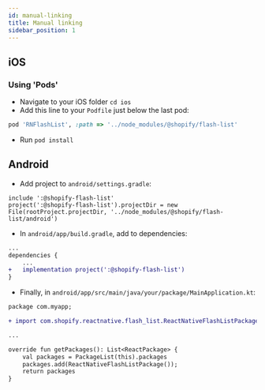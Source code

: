 ```yaml
---
id: manual-linking
title: Manual linking
sidebar_position: 1
---
```


## iOS

### Using 'Pods'

- Navigate to your iOS folder `cd ios`
- Add this line to your `Podfile` just below the last pod:

```ruby
pod 'RNFlashList', :path => '../node_modules/@shopify/flash-list'
```

- Run `pod install`

## Android

- Add project to `android/settings.gradle`:

```
include ':@shopify-flash-list'
project(':@shopify-flash-list').projectDir = new File(rootProject.projectDir, '../node_modules/@shopify/flash-list/android')
```

- In `android/app/build.gradle`, add to dependencies:

```diff
...
dependencies {
    ...
+   implementation project(':@shopify-flash-list')
}
```

- Finally, in `android/app/src/main/java/your/package/MainApplication.kt`:

```diff
package com.myapp;

+ import com.shopify.reactnative.flash_list.ReactNativeFlashListPackage

...

override fun getPackages(): List<ReactPackage> {
    val packages = PackageList(this).packages
    packages.add(ReactNativeFlashListPackage());
    return packages
}
```
